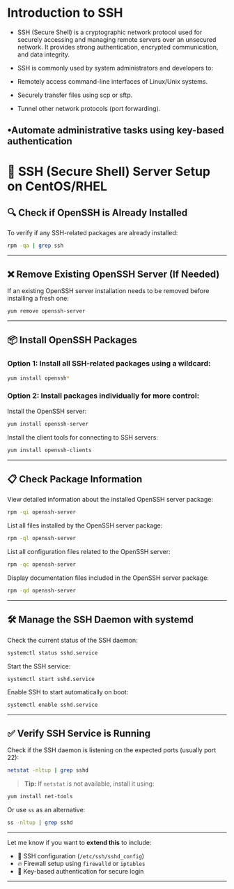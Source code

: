 # Introduction to SSH

- SSH (Secure Shell) is a cryptographic network protocol used for securely accessing and managing remote servers over an unsecured network. It provides strong authentication, encrypted communication, and data integrity.

- SSH is commonly used by system administrators and developers to:

- Remotely access command-line interfaces of Linux/Unix systems.

- Securely transfer files using scp or sftp.

- Tunnel other network protocols (port forwarding).

•Automate administrative tasks using key-based authentication
---
# 🚀 SSH (Secure Shell) Server Setup on CentOS/RHEL

## 🔍 Check if OpenSSH is Already Installed

To verify if any SSH-related packages are already installed:

```bash
rpm -qa | grep ssh
```

---

## ❌ Remove Existing OpenSSH Server (If Needed)

If an existing OpenSSH server installation needs to be removed before installing a fresh one:

```bash
yum remove openssh-server
```

---

## 📦 Install OpenSSH Packages

### Option 1: Install all SSH-related packages using a wildcard:

```bash
yum install openssh*
```

### Option 2: Install packages individually for more control:

Install the OpenSSH server:

```bash
yum install openssh-server
```

Install the client tools for connecting to SSH servers:

```bash
yum install openssh-clients
```

---

## 📋 Check Package Information

View detailed information about the installed OpenSSH server package:

```bash
rpm -qi openssh-server
```

List all files installed by the OpenSSH server package:

```bash
rpm -ql openssh-server
```

List all configuration files related to the OpenSSH server:

```bash
rpm -qc openssh-server
```

Display documentation files included in the OpenSSH server package:

```bash
rpm -qd openssh-server
```

---

## 🛠️ Manage the SSH Daemon with systemd

Check the current status of the SSH daemon:

```bash
systemctl status sshd.service
```

Start the SSH service:

```bash
systemctl start sshd.service
```

Enable SSH to start automatically on boot:

```bash
systemctl enable sshd.service
```

---

## ✅ Verify SSH Service is Running

Check if the SSH daemon is listening on the expected ports (usually port 22):

```bash
netstat -nltup | grep sshd
```

> **Tip:** If `netstat` is not available, install it using:

```bash
yum install net-tools
```

Or use `ss` as an alternative:

```bash
ss -nltup | grep sshd
```

---

Let me know if you want to **extend this** to include:

- 🔧 SSH configuration (`/etc/ssh/sshd_config`)  
- 🔥 Firewall setup using `firewalld` or `iptables`  
- 🔐 Key-based authentication for secure login  

---
